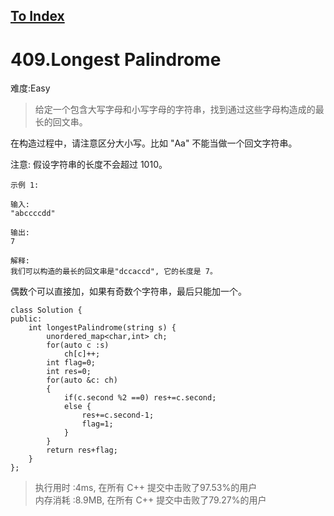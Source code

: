 [To Index](/index.md)
---
# 409.Longest Palindrome
难度:Easy
> 给定一个包含大写字母和小写字母的字符串，找到通过这些字母构造成的最长的回文串。

在构造过程中，请注意区分大小写。比如 "Aa" 不能当做一个回文字符串。

注意:
假设字符串的长度不会超过 1010。

```
示例 1:

输入:
"abccccdd"

输出:
7

解释:
我们可以构造的最长的回文串是"dccaccd", 它的长度是 7。
```

偶数个可以直接加，如果有奇数个字符串，最后只能加一个。  

```
class Solution {
public:
    int longestPalindrome(string s) {
        unordered_map<char,int> ch;
        for(auto c :s)
            ch[c]++;
        int flag=0;
        int res=0;
        for(auto &c: ch)
        {
            if(c.second %2 ==0) res+=c.second;
            else {
                res+=c.second-1;
                flag=1;
            }
        }
        return res+flag;
    }
};
```


> 执行用时 :4ms, 在所有 C++ 提交中击败了97.53%的用户   
内存消耗 :8.9MB, 在所有 C++ 提交中击败了79.27%的用户
